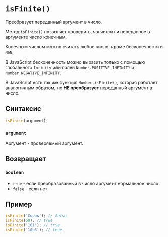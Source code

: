 # `isFinite()`

Преобразует переданный аргумент в число.

Метод `isFinite()` позволяет проверить, является ли переданное в аргументе число конечным.

Конечным числом можно считать любое число, кроме бесконечности и `NaN`.

В JavaScript бесконечность можно выразить только с помощью глобального `Infinity` или полей `Number.POSITIVE_INFINITY` и `Number.NEGATIVE_INFINITY`.

В JavaScript есть так же функция `Number.isFinite()`, которая работает аналогичным образом, но **НЕ преобразует** переданный аргумент в число.

## Синтаксис

```js
isFinite(argument);
```

### `argument`

Аргумент - проверяемый аргумент.

## Возвращает

### `boolean`

- `true` - если преобразованный в число аргумент нормальное число
- `false` - если нет

## Пример

```js
isFinite('Сорок'); // false
isFinite(50); // true
isFinite('101'); // true
isFinite('10e3'); // true
```

